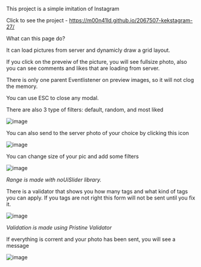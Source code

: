 This project is a simple imitation of Instagram

Click to see the project - https://m00n41ld.github.io/2067507-kekstagram-27/

What can this page do? 

It can load pictures from server and dynamicly draw a grid layout. 

If you click on the preveiw of the picture, you will see fullsize photo, also you can see comments and likes that are loading from server.

There is only one parent Eventlistener on preview images, so it will not clog the memory. 

You can use ESC to close any modal. 

There are also 3 type of filters: default, random, and most liked 

![image](https://user-images.githubusercontent.com/105647939/221516493-54ca4a6f-7595-4799-92e8-a3add6b63c77.png)

You can also send to the server photo of your choice by clicking this icon 

![image](https://user-images.githubusercontent.com/105647939/221516786-ea43992f-f78d-4c59-9c65-9532e3284be8.png)

You can change size of your pic and add some filters 

![image](https://user-images.githubusercontent.com/105647939/221517026-5459e4b1-4335-443f-8900-8066a03b8018.png)

*Range is made with noUiSlider library.*

There is a validator that shows you how many tags and what kind of tags you can apply. 
If you tags are not right this form will not be sent until you fix it. 

![image](https://user-images.githubusercontent.com/105647939/221517714-3367344e-237d-4a9e-b065-f50573cc8fe9.png)

*Validation is made using Pristine Validator*

If everything is corrent and your photo has been sent, you will see a message

![image](https://user-images.githubusercontent.com/105647939/221517909-9be07dde-3c3e-4880-b56e-77cf21f5fa33.png)

